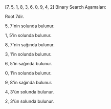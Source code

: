 [7, 5, 1, 8, 3, 6, 0, 9, 4, 2] Binary Search Aşamaları:

Root 7dir.

5, 7'nin solunda bulunur.

1, 5'in solunda bulunur.

8, 7'nin sağında bulunur.

3, 1'in solunda bulunur.

6, 5'in sağında bulunur.

0, 1'in solunda bulunur.

9, 8'in sağında bulunur.

4, 3'ün solunda bulunur.

2, 3'ün solunda bulunur.
